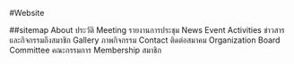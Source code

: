 #Website

##sitemap
About ประวัติ
Meeting รายงานการประชุม
News Event Activities ข่าวสารและกิจกรรมถึงสมาชิก
Gallery ภาพกิจกรรม
Contact ติดต่อสมาคม
Organization Board Committee คณะกรรมการ
Membership สมาชิก 